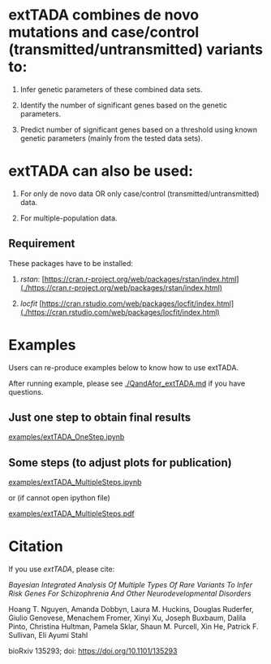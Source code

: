 # extTADA combines de novo mutations and case/control (transmitted/untransmitted) variants to:

1. Infer genetic parameters of these combined data sets.

2. Identify the number of significant genes based on the genetic parameters.

3. Predict number of significant genes based on a threshold using known genetic parameters (mainly from the tested data sets).

# extTADA can also be used:

1. For only de novo data OR only case/control (transmitted/untransmitted) data.

2. For multiple-population data.

## Requirement

These packages have to be installed:

1. *rstan*: [https://cran.r-project.org/web/packages/rstan/index.html](./https://cran.r-project.org/web/packages/rstan/index.html)

2. *locfit* [https://cran.rstudio.com/web/packages/locfit/index.html](./https://cran.rstudio.com/web/packages/locfit/index.html)


# Examples 

Users can re-produce examples below to know how to use extTADA.

After running example, please see [./QandAfor_extTADA.md](./QandAfor_extTADA.md) if you have
questions.

## Just one step to obtain final results

[examples/extTADA_OneStep.ipynb](./examples/extTADA_OneStep.ipynb)

## Some steps (to adjust plots for publication)

[examples/extTADA_MultipleSteps.ipynb](./examples/extTADA_MultipleSteps.ipynb)

or (if cannot open ipython file)

[examples/extTADA_MultipleSteps.pdf](./examples/extTADA_MultipleSteps.pdf)


# Citation

If you use *extTADA*, please cite: 

*Bayesian Integrated Analysis Of Multiple Types Of Rare Variants To Infer Risk Genes For Schizophrenia And Other Neurodevelopmental Disorders*

Hoang T. Nguyen, Amanda Dobbyn, Laura M. Huckins, Douglas Ruderfer, Giulio Genovese, Menachem Fromer, Xinyi Xu, Joseph Buxbaum, Dalila Pinto, Christina Hultman, Pamela Sklar, Shaun M. Purcell, Xin He, Patrick F. Sullivan, Eli Ayumi Stahl

bioRxiv 135293; doi: https://doi.org/10.1101/135293




